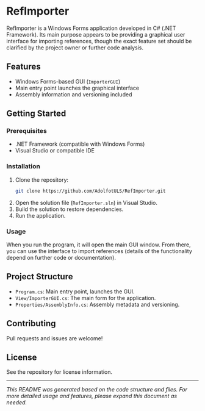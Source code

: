 # RefImporter

RefImporter is a Windows Forms application developed in C# (.NET Framework). Its main purpose appears to be providing a graphical user interface for importing references, though the exact feature set should be clarified by the project owner or further code analysis.

## Features

- Windows Forms-based GUI (`ImporterGUI`)
- Main entry point launches the graphical interface
- Assembly information and versioning included

## Getting Started

### Prerequisites

- .NET Framework (compatible with Windows Forms)
- Visual Studio or compatible IDE

### Installation

1. Clone the repository:
    ```bash
    git clone https://github.com/AdolfotULS/RefImporter.git
    ```
2. Open the solution file (`RefImporter.sln`) in Visual Studio.
3. Build the solution to restore dependencies.
4. Run the application.

### Usage

When you run the program, it will open the main GUI window. From there, you can use the interface to import references (details of the functionality depend on further code or documentation).

## Project Structure

- `Program.cs`: Main entry point, launches the GUI.
- `View/ImporterGUI.cs`: The main form for the application.
- `Properties/AssemblyInfo.cs`: Assembly metadata and versioning.

## Contributing

Pull requests and issues are welcome!

## License

See the repository for license information.

---

*This README was generated based on the code structure and files. For more detailed usage and features, please expand this document as needed.*

